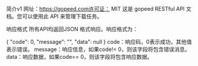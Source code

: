 简介v1 网址：https://gopeed.com许可证： MIT 这是 gopeed RESTful API 文档。您可以使用此 API 来管理下载任务。

响应格式 所有API均返回JSON 格式响应。响应格式为：

{ "code": 0, "message": "", "data": null } code：响应码，0表示成功，其他值表示错误。 message：响应信息，如果code!= 0，则该字段将包含错误消息。 data：响应数据，如果code== 0，则该字段将包含响应数据。
